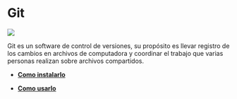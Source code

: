 # Git

![](https://snipcart.com/media/10182/git-based-content-workflow-github.jpg)

Git es un software de control de versiones, su propósito es llevar registro de los cambios en archivos de computadora y coordinar el trabajo que varias personas realizan sobre archivos compartidos.

* **[Como instalarlo](./instalacion_git.md)**

* **[Como usarlo](./uso_git.md)**
